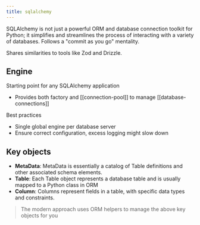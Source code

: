 ```yaml
---
title: sqlalchemy
---
```

SQLAlchemy is not just a powerful ORM and database connection toolkit for Python; it simplifies and streamlines the process of interacting with a variety of databases.
Follows a "commit as you go" mentality.

Shares similarities to tools like Zod and Drizzle.

## Engine
Starting point for any SQLAlchemy application
- Provides both factory and [[connection-pool]] to manage [[database-connections]]

Best practices
- Single global engine per database server
- Ensure correct configuration, excess logging might slow down

## Key objects
- **MetaData**: MetaData is essentially a catalog of Table definitions and other associated schema elements.
- **Table**:  Each Table object represents a database table and is usually mapped to a Python class in ORM
- **Column**: Columns represent fields in a table, with specific data types and constraints.

> The modern approach uses ORM helpers to manage the above key objects for you